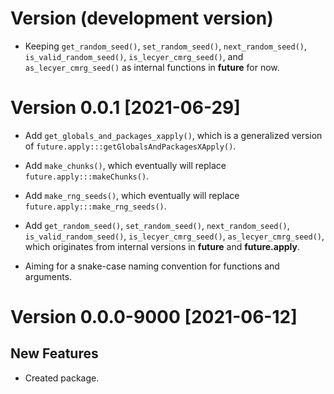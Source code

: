 # Version (development version)

* Keeping `get_random_seed()`, `set_random_seed()`,
  `next_random_seed()`, `is_valid_random_seed()`,
  `is_lecyer_cmrg_seed()`, and `as_lecyer_cmrg_seed()` as internal
  functions in **future** for now.


# Version 0.0.1 [2021-06-29]

* Add `get_globals_and_packages_xapply()`, which is a generalized
  version of `future.apply:::getGlobalsAndPackagesXApply()`.

* Add `make_chunks()`, which eventually will replace
 `future.apply:::makeChunks()`.
 
* Add `make_rng_seeds()`, which eventually will replace 
 `future.apply:::make_rng_seeds()`.

* Add `get_random_seed()`, `set_random_seed()`, `next_random_seed()`,
  `is_valid_random_seed()`, `is_lecyer_cmrg_seed()`,
  `as_lecyer_cmrg_seed()`, which originates from internal versions in
  **future** and **future.apply**.

* Aiming for a snake-case naming convention for functions and arguments.


# Version 0.0.0-9000 [2021-06-12]

## New Features

 * Created package.
